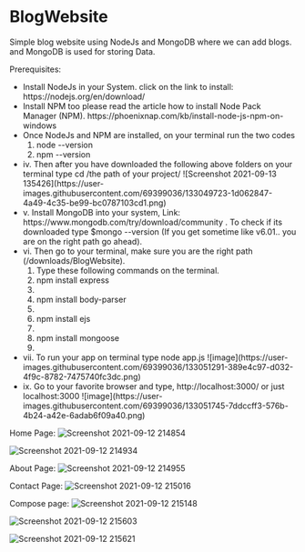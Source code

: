 # BlogWebsite
Simple blog website using NodeJs and MongoDB where we can add blogs. and MongoDB is used for storing Data.

Prerequisites:
<ul>
<li> Install NodeJs in your System. click on the link to install: https://nodejs.org/en/download/ </li>
<li>Install NPM too please read the article how to install Node Pack Manager (NPM). https://phoenixnap.com/kb/install-node-js-npm-on-windows </li>
<li> Once NodeJs and NPM are installed, on your terminal run the two codes
     <ol>
           <li>  node --version </li>
           <li>  npm  --version </li>
      </ol>
 </li>
<li>iv. Then after you have downloaded the following above folders on your terminal type cd /the path of your project/ 
 ![Screenshot 2021-09-13 135426](https://user-images.githubusercontent.com/69399036/133049723-1d062847-  4a49-4c35-be99-bc0787103cd1.png) </li>

<li>v.   Install MongoDB into your system, Link: https://www.mongodb.com/try/download/community . To check if its downloaded type $mongo --version (If you get sometime like v6.01..        you are on the right path go ahead).</li>
<li>vi.  Then go to your terminal, make sure you are the right path (/downloads/BlogWebsite).
      <ol>
     <li> Type these following commands on the terminal.
          <li> npm install express <li>
          <li> npm install body-parser  <li>
          <li> npm install ejs  <li>
          <li> npm install mongoose  <li>
      </ol>      </li>
<li> vii. To run your app on terminal type node app.js   
      ![image](https://user-images.githubusercontent.com/69399036/133051291-389e4c97-d032-4f9c-8782-7475740fc3dc.png) </li>
      
<li>ix.  Go to  your favorite browser and type, http://localhost:3000/ or just localhost:3000
     ![image](https://user-images.githubusercontent.com/69399036/133051745-7ddccff3-576b-4b24-a42e-6adab6f09a40.png) </li>
      
</ul>      
      

     
      
      
      

          
          
Home Page:
![Screenshot 2021-09-12 214854](https://user-images.githubusercontent.com/69399036/133045898-1fa1dc24-ccf5-463b-80d4-82f6737d2a01.png)

![Screenshot 2021-09-12 214934](https://user-images.githubusercontent.com/69399036/133046121-cd231a93-8741-410a-9716-a37e470a00e1.png)

About Page:
![Screenshot 2021-09-12 214955](https://user-images.githubusercontent.com/69399036/133046153-846da514-c1c6-4c42-8291-199ab1527c20.png)

Contact Page: 
![Screenshot 2021-09-12 215016](https://user-images.githubusercontent.com/69399036/133046234-d7b15c38-2b62-4c17-9dd8-ab378fad92df.png)

Compose page:
![Screenshot 2021-09-12 215148](https://user-images.githubusercontent.com/69399036/133046270-f95ad4b9-aa36-49a6-98c4-f6721cb8e7f7.png)

![Screenshot 2021-09-12 215603](https://user-images.githubusercontent.com/69399036/133046299-33124752-1ddd-4f08-9c7d-80f24e71c5af.png)

![Screenshot 2021-09-12 215621](https://user-images.githubusercontent.com/69399036/133046332-dbd1a443-74e1-40a2-b7fb-242986c0fcbc.png)




